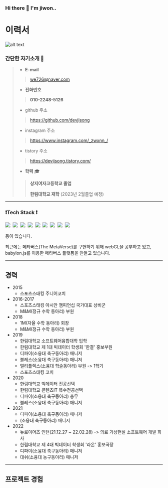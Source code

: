 ### Hi there 👋 I'm jiwon..

# 이력서

![alt text](resume_image.png)

### 간단한 자기소개 👀
> - __E-mail__
>> we726@naver.com
> - __전화번호__
>> __010-2248-5126__
> - github 주소
>> https://github.com/devjisong
> - instagram 주소
>> https://www.instagram.com/_zwxnn_/
> - tistory 주소
>> https://devjisong.tistory.com/
> 
> - __학력__ 🎓
>> __상지여자고등학교 졸업__
>>
>> __한림대학교 재학__ (2023년 2월졸업 예정)
---
### ❗Tech Stack ❗
<img src="https://img.shields.io/badge/Java-orange?style=flat-square&logo=Java&logoColor=white"/></a>&nbsp;
<img src="https://img.shields.io/badge/Python-3766AB?style=flat-square&logo=Python&logoColor=white"/></a>&nbsp;
<img src="https://img.shields.io/badge/R-gray?style=flat-square&logo=r&logoColor=white"/></a>&nbsp;
<img src="https://img.shields.io/badge/C-red?style=flat-square&logo=c&logoColor=white"/></a>&nbsp;
<img src="https://img.shields.io/badge/C++-yellow?style=flat-square&logo=cplusplus&logoColor=white"/></a>&nbsp;
<img src="https://img.shields.io/badge/CSharp-red?style=flat-square&logo=csharp&logoColor=white"/></a>&nbsp;
<img src="https://img.shields.io/badge/CSS-blueviolet?style=flat-square&logo=css3&logoColor=white"/></a>&nbsp;
<img src="https://img.shields.io/badge/Javascript-brightgreen?style=flat-square&logo=javascript&logoColor=white"/></a>&nbsp;
<img src="https://img.shields.io/badge/HTML-black?style=flat-square&logo=html5&logoColor=white"/></a>&nbsp;

등이 있습니다.

최근에는 메타버스(The MetaVerse)를 구현하기 위해 webGL을 공부하고 있고, babylon.js를 이용한 메타버스 플랫폼을 만들고 있습니다.

---
## 경력
- 2015
  - 스포츠스태킹 주니어코치
- 2016-2017
  - 스포츠스태킹 아시안 챔피언십 국가대표 상비군
  - M&M(정규 수학 동아리) 부원
- 2018
  - 1M(자율 수학 동아리) 회장
  - M&M(정규 수학 동아리) 부원
- 2019
  - 한림대학교 소프트웨어융합대학 입학
  - 한림대학교 제 1대 빅데이터 학생회 '한결' 홍보부원
  - 디파이(소융대 축구동아리) 매니저
  - 블레스(소융대 축구동아리) 매니저
  - 멀티플렉스(소융대 학술동아리) 부원 -> 1학기
  - 스포츠스태킹 코치
- 2020
  - 한림대학교 빅데이터 전공선택
  - 한림대학교 콘텐츠IT 복수전공선택
  - 디파이(소융대 축구동아리) 총무
  - 블레스(소융대 축구동아리) 매니저
- 2021
  - 디파이(소융대 축구동아리) 매니저
  - (소융대 축구동아리) 매니저
- 2022
  - 뉴로이어즈 인턴(21.12.27 ~ 22.02.28) -> 의료 가상현실 소프트웨어 개발 회사
  - 한림대학교 제 4대 빅데이터 학생회 '라온' 홍보국장
  - 디파이(소융대 축구동아리) 매니저
  - 대쉬(소융대 농구동아리) 매니저
---
## 프로젝트 경험
